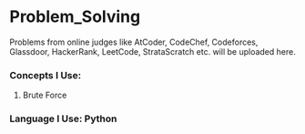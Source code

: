 # Problem_Solving

Problems from online judges like AtCoder, CodeChef, Codeforces, Glassdoor, HackerRank, LeetCode, StrataScratch etc. will be uploaded here.

### Concepts I Use:
1. Brute Force

### Language I Use: Python
